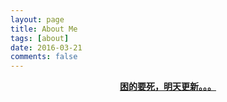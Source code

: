 ```yaml
---
layout: page
title: About Me
tags: [about]
date: 2016-03-21
comments: false
---
```

    
<center><a href="https://quincyhan.github.io"><b>困的要死，明天更新。。。</b></a></center>

